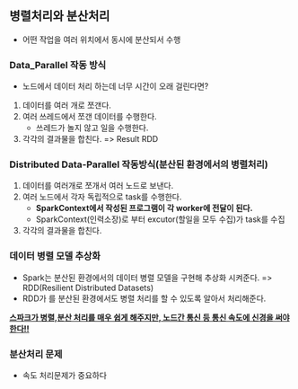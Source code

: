 ## 병렬처리와 분산처리
- 어떤 작업을 여러 위치에서 동시에 분산되서 수행


### Data_Parallel 작동 방식
- 노드에서 데이터 처리 하는데 너무 시간이 오래 걸린다면?
1. 데이터를 여러 개로 쪼갠다.
2. 여러 쓰레드에서 쪼갠 데이터를 수행한다.
    - 쓰레드가 놀지 않고 일을 수행한다.
3. 각각의 결과물을 합친다. => Result RDD


### Distributed Data-Parallel 작동방식(분산된 환경에서의 병렬처리)
1. 데이터를 여러개로 쪼개서 여러 노드로 보낸다.
2. 여러 노드에서 각자 독립적으로 task를 수행한다.
    - **SparkContext에서 작성된 프로그램이 각 worker에 전달이 된다.**
    - SparkContext(인력소장)로 부터 excutor(할일을 모두 수집)가 task를 수집
3. 각각의 결과물을 합친다.


### 데이터 병렬 모델 추상화
- Spark는 분산된 환경에서의 데이터 병렬 모델을 구현해 추상화 시켜준다.
=> RDD(Resilient Distributed Datasets)
- RDD가 <task>를 분산된 환경에서도 병렬 처리를 할 수 있도록 알아서 처리해준다.

**<u>스파크가 병렬,분산 처리를 매우 쉽게 해주지만, 노드간 통신 등 통신 속도에 신경을 써야한다!!</u>**

### 분산처리 문제
- 속도 처리문제가 중요하다


